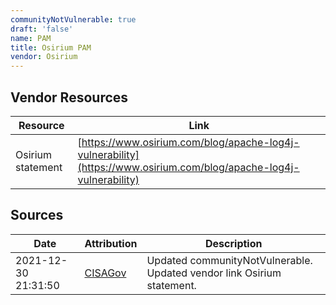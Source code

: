 ```yaml
---
communityNotVulnerable: true
draft: 'false'
name: PAM
title: Osirium PAM
vendor: Osirium
---
```


## Vendor Resources
| Resource | Link |
| --- | --- |
| Osirium statement | [https://www.osirium.com/blog/apache-log4j-vulnerability](https://www.osirium.com/blog/apache-log4j-vulnerability) |



## Sources
| Date | Attribution | Description |
| --- | --- | --- |
| 2021-12-30 21:31:50 | [CISAGov](https://raw.githubusercontent.com/cisagov/log4j-affected-db/develop/README.md) | Updated communityNotVulnerable. Updated vendor link Osirium statement.  |
